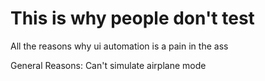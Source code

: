 # This is why people don't test
All the reasons why ui automation is a pain in the ass

General Reasons:
Can't simulate airplane mode
